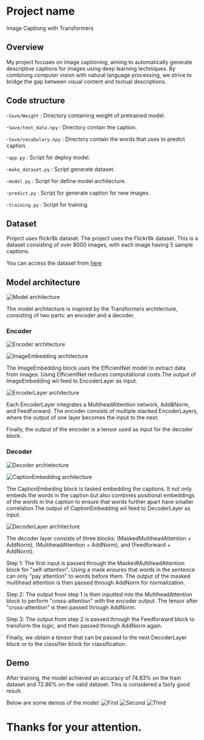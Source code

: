 # Project name
Image Captiong with Transformers

## Overview
My project focuses on image captioning, aiming to automatically generate descriptive captions for images using deep learning techniques. By combining computer vision with natural language processing, we strive to bridge the gap between visual content and textual descriptions.

## Code structure

-`Save/Weight` : Directory containing weight of pretrained model.

-`Save/text_data.npy` : Directory contain the caption.

-`Save/vocabulary.npy` : Directory contain the words that uses to predict caption.

-`app.py` : Script for deploy model.

-`make_dataset.py` : Script generate dataset.

-`model.py` : Script for define model architecture.

-`predict.py` : Script for generate caption for new images.

-`training.py` : Script for training.

## Dataset
Project uses flickr8k dataset. The project uses the Flickr8k dataset. This is a dataset consisting of over 8000 images, with each image having 5 sample captions.

You can access the dataset from [here](https://www.kaggle.com/datasets/adityajn105/flickr8k)

## Model architecture
![Model architecture](Save/Stuff/Model.jpg)

The model architecture is inspired by the Transformers architecture, consisting of two parts: an encoder and a decoder.

### Encoder
![Encoder architecture](Save/Stuff/Encoder.jpg)

![ImageEmbedding architecture](Save/Stuff/ImageEmbedding.jpg)

The ImageEmbedding block uses the EfficientNet model to extract data from images. Using EfficientNet reduces computational costs.The output of ImageEmbedding wil feed to EncoderLayer as input.

![EncoderLayer architecture](Save/Stuff/EncoderLayer.jpg)

Each EncoderLayer integrates a MultiheadAttention network, Add&Norm, and FeedForward. The encoder consists of multiple stacked EncoderLayers, where the output of one layer becomes the input to the next.

Finally, the output of the encoder is a tensor used as input for the decoder block.

### Decoder
![Decoder archietecture](Save/Stuff/Decoder.jpg)

![CaptionEmbedding architecture](Save/Stuff/CaptionEmbedding.jpg)

The CaptionEmbeding block is tasked embedding the captions. 
It not only embeds the words in the caption but also combines positional embeddings of the words in the caption to ensure that words further apart have smaller correlation.The output of CaptionEmbedding wil feed to DecoderLayer as input.

![DecoderLayer architecture](Save/Stuff/DecoderLayer.jpg)

The decoder layer consists of three blocks: (MaskedMultiheadAttention + AddNorm), (MultiheadAttention + AddNorm), and (Feedforward + AddNorm).

Step 1: The first input is passed through the MaskedMultiheadAttention block for "self-attention". Using a mask ensures that words in the sentence can only "pay attention" to words before them. The output of the masked multihead attention is then passed through AddNorm for normalization.

Step 2: The output from step 1 is then inputted into the MultiheadAttention block to perform "cross-attention" with the encoder output. The tensor after "cross-attention" is then passed through AddNorm.

Step 3: The output from step 2 is passed through the Feedforward block to transform the logic, and then passed through AddNorm again.

Finally, we obtain a tensor that can be passed to the next DecoderLayer block or to the classifier block for classification.

## Demo

After training, the model achieved an accuracy of 74.83% on the train dataset and 72.86% on the valid dataset. This is considered a fairly good result.

Below are some demos of the model:
![First](Save/Stuff/First.jpg)
![Second](Save/Stuff/Second.jpg)
![Third](Save/Stuff/Third.jpg)

# Thanks for your attention.







